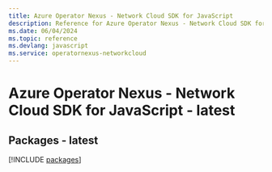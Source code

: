 ```yaml
---
title: Azure Operator Nexus - Network Cloud SDK for JavaScript
description: Reference for Azure Operator Nexus - Network Cloud SDK for JavaScript
ms.date: 06/04/2024
ms.topic: reference
ms.devlang: javascript
ms.service: operatornexus-networkcloud
---
```

# Azure Operator Nexus - Network Cloud SDK for JavaScript - latest
## Packages - latest
[!INCLUDE [packages](operator-nexus---network-cloud-index.md)]